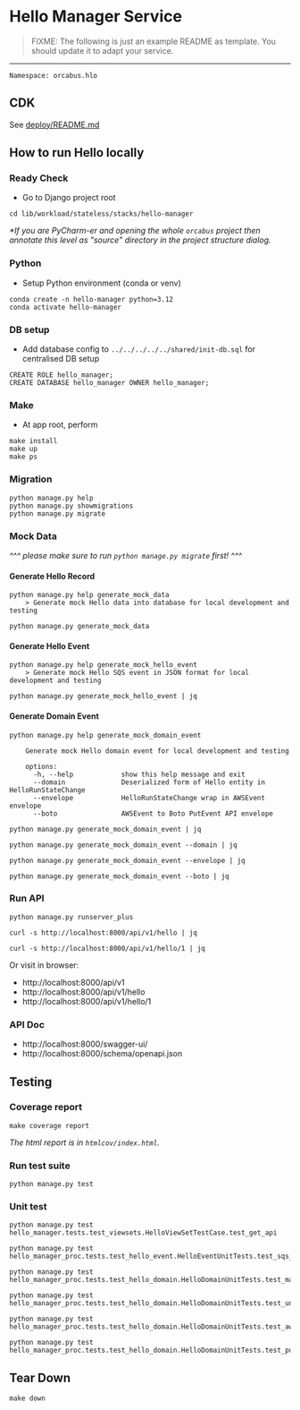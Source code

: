 # Hello Manager Service

> FIXME: The following is just an example README as template. You should update it to adapt your service.
---

```
Namespace: orcabus.hlo
```

## CDK

See [deploy/README.md](deploy)

## How to run Hello locally

### Ready Check

- Go to Django project root
```
cd lib/workload/stateless/stacks/hello-manager
```
_*If you are PyCharm-er and opening the whole `orcabus` project then annotate this level as "source" directory in the project structure dialog._

### Python

- Setup Python environment (conda or venv)
```
conda create -n hello-manager python=3.12
conda activate hello-manager
```

### DB setup

- Add database config to `../../../../../shared/init-db.sql` for centralised DB setup 
```
CREATE ROLE hello_manager;
CREATE DATABASE hello_manager OWNER hello_manager;
```


### Make

- At app root, perform
```
make install
make up
make ps
```

### Migration

```
python manage.py help
python manage.py showmigrations
python manage.py migrate
```

### Mock Data

_^^^ please make sure to run `python manage.py migrate` first! ^^^_

#### Generate Hello Record

```
python manage.py help generate_mock_data
    > Generate mock Hello data into database for local development and testing
```

```
python manage.py generate_mock_data
```

#### Generate Hello Event

```
python manage.py help generate_mock_hello_event
    > Generate mock Hello SQS event in JSON format for local development and testing
```

```
python manage.py generate_mock_hello_event | jq
```

#### Generate Domain Event

```
python manage.py help generate_mock_domain_event

    Generate mock Hello domain event for local development and testing
    
    options:
      -h, --help            show this help message and exit
      --domain              Deserialized form of Hello entity in HelloRunStateChange
      --envelope            HelloRunStateChange wrap in AWSEvent envelope
      --boto                AWSEvent to Boto PutEvent API envelope
```

```
python manage.py generate_mock_domain_event | jq
```

```
python manage.py generate_mock_domain_event --domain | jq
```

```
python manage.py generate_mock_domain_event --envelope | jq
```

```
python manage.py generate_mock_domain_event --boto | jq
```

### Run API

```
python manage.py runserver_plus
```

```
curl -s http://localhost:8000/api/v1/hello | jq
```

```
curl -s http://localhost:8000/api/v1/hello/1 | jq
```

Or visit in browser:
- http://localhost:8000/api/v1
- http://localhost:8000/api/v1/hello
- http://localhost:8000/api/v1/hello/1

### API Doc

- http://localhost:8000/swagger-ui/
- http://localhost:8000/schema/openapi.json

## Testing

### Coverage report

```
make coverage report
```

_The html report is in `htmlcov/index.html`._

### Run test suite

```
python manage.py test
```

### Unit test

```
python manage.py test hello_manager.tests.test_viewsets.HelloViewSetTestCase.test_get_api
```

```
python manage.py test hello_manager_proc.tests.test_hello_event.HelloEventUnitTests.test_sqs_handler
```

```
python manage.py test hello_manager_proc.tests.test_hello_domain.HelloDomainUnitTests.test_marshall
```

```
python manage.py test hello_manager_proc.tests.test_hello_domain.HelloDomainUnitTests.test_unmarshall
```

```
python manage.py test hello_manager_proc.tests.test_hello_domain.HelloDomainUnitTests.test_aws_event_serde
```

```
python manage.py test hello_manager_proc.tests.test_hello_domain.HelloDomainUnitTests.test_put_events_request_entry
```

## Tear Down

```
make down
```



